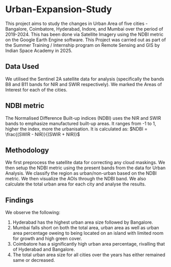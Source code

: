 # Urban-Expansion-Study

This project aims to study the changes in Urban Area of five cities - Bangalore, Coimbatore, Hyderabad, Indore, and Mumbai over the period of 2019-2024. This has been done via Satellite Imagery using the NDBI metric on the Google Earth Engine software. This Project was carried out as part of the Summer Training / Internship program on Remote Sensing and GIS by Indian Space Academy in 2025.

## Data Used
We utilised the Sentinel 2A satellite data for analysis (specifically the bands B8 and B11 bands for NIR and SWIR respectively). We marked the Areas of Interest for each of the cities.

## NDBI metric
The Normalised Difference Built-up indices (NDBI) uses the NIR and SWIR bands to emphasize manufactured built-up areas. It ranges from -1 to 1, higher the index, more the urbanisation. It is calculated as:
$NDBI = \frac{(SWIR - NIR)}{(SWIR + NIR)}$

## Methodology
We first preprocess the satellite data for correcting any cloud maskings. We then setup the NDBI metric using the present bands from the data for Urban Analysis. We classify the region as urban/non-urban based on the NDBI metric. We then visualize the AOIs through the NDBI band. We also calculate the total urban area for each city and analyse the results.

## Findings
We observe the following:
<ol>
<li>Hyderabad has the highest urban area size followed by Bangalore.</li>
<li>Mumbai falls short on both the total area, urban area as well as urban area percentage oweing to being located on an island with limited room for growth and high green cover.</li>
<li>Coimbatore has a significantly high urban area percentage, rivalling that of Hyderabad and Bangalore.</li>
<li>The total urban area size for all cities over the years has either remained same or decreased.</li>
</ol>

